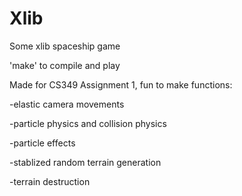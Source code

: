Xlib
====

Some xlib spaceship game

'make' to compile and play

Made for CS349 Assignment 1, fun to make functions:

-elastic camera movements

-particle physics and collision physics

-particle effects

-stablized random terrain generation

-terrain destruction
